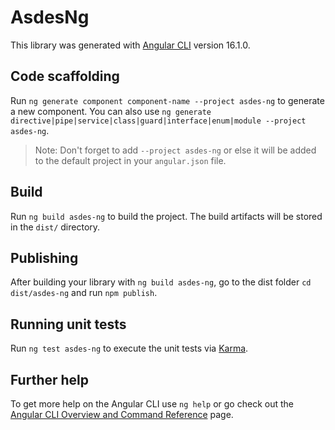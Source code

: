 # AsdesNg

This library was generated with [Angular CLI](https://github.com/angular/angular-cli) version 16.1.0.

## Code scaffolding

Run `ng generate component component-name --project asdes-ng` to generate a new component. You can also use `ng generate directive|pipe|service|class|guard|interface|enum|module --project asdes-ng`.
> Note: Don't forget to add `--project asdes-ng` or else it will be added to the default project in your `angular.json` file. 

## Build

Run `ng build asdes-ng` to build the project. The build artifacts will be stored in the `dist/` directory.

## Publishing

After building your library with `ng build asdes-ng`, go to the dist folder `cd dist/asdes-ng` and run `npm publish`.

## Running unit tests

Run `ng test asdes-ng` to execute the unit tests via [Karma](https://karma-runner.github.io).

## Further help

To get more help on the Angular CLI use `ng help` or go check out the [Angular CLI Overview and Command Reference](https://angular.io/cli) page.
